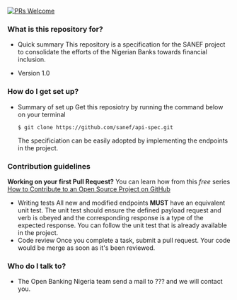 [![PRs Welcome](https://img.shields.io/badge/PRs-welcome-brightgreen.svg?style=flat-square)](http://makeapullrequest.com)

### What is this repository for? ###

* Quick summary
	This repository is a specification for the SANEF project to consolidate the efforts of the Nigerian Banks towards financial inclusion.
	
* Version
	1.0

### How do I get set up? ###

* Summary of set up
    Get this reposiotry by running the command below on your terminal
    
    ```
	$ git clone https://github.com/sanef/api-spec.git
	```  
    
    The specificiation can be easily adopted by implementing the endpoints in the project.
    

### Contribution guidelines ###
**Working on your first Pull Request?** You can learn how from this *free* series [How to Contribute to an Open Source Project on GitHub](https://egghead.io/series/how-to-contribute-to-an-open-source-project-on-github)

* Writing tests
  All new and modified endpoints **MUST** have an equivalent unit test.
  The unit test should ensure the defined payload request and verb is obeyed and the corresponding response is a type of the expected response.
  You can follow the unit test that is already available in the project.
* Code review
  Once you complete a task, submit a pull request.
  Your code would be merge as soon as it's been reviewed.

### Who do I talk to? ###

* The Open Banking Nigeria team
	send a mail to ??? and we will contact you.
